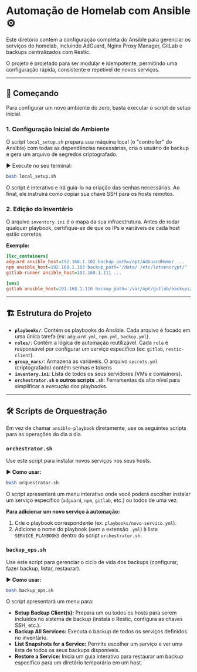 # Automação de Homelab com Ansible ⚙️

Este diretório contém a configuração completa do Ansible para gerenciar os serviços do homelab, incluindo AdGuard, Nginx Proxy Manager, GitLab e backups centralizados com Restic.

O projeto é projetado para ser modular e idempotente, permitindo uma configuração rápida, consistente e repetível de novos serviços.

---
## 🚀 Começando

Para configurar um novo ambiente do zero, basta executar o script de setup inicial.

### 1. Configuração Inicial do Ambiente
O script `local_setup.sh` prepara sua máquina local (o "controller" do Ansible) com todas as dependências necessárias, cria o usuário de backup e gera um arquivo de segredos criptografado.

▶️ Execute no seu terminal:
```bash
bash local_setup.sh
```
O script é interativo e irá guiá-lo na criação das senhas necessárias. Ao final, ele instruirá como copiar sua chave SSH para os hosts remotos.

### 2. Edição do Inventário
O arquivo `inventory.ini` é o mapa da sua infraestrutura. Antes de rodar qualquer playbook, certifique-se de que os IPs e variáveis de cada host estão corretos.

**Exemplo:**
```ini
[lxc_containers]
adguard ansible_host=192.168.1.102 backup_path=/opt/AdGuardHome/ ...
npm ansible_host=192.168.1.103 backup_path='/data/ /etc/letsencrypt/' ...
gitlab-runner ansible_host=192.168.1.111 ...

[vms]
gitlab ansible_host=192.168.1.110 backup_path='/var/opt/gitlab/backups/ /etc/gitlab/' ...
```

---
## 🏗️ Estrutura do Projeto

* **`playbooks/`**: Contém os playbooks do Ansible. Cada arquivo é focado em uma única tarefa (ex: `adguard.yml`, `npm.yml`, `backup.yml`).
* **`roles/`**: Contém a lógica de automação reutilizável. Cada `role` é responsável por configurar um serviço específico (ex: `gitlab`, `restic-client`).
* **`group_vars/`**: Armazena as variáveis. O arquivo `secrets.yml` (criptografado) contém senhas e tokens
* **`inventory.ini`**: Lista de todos os seus servidores (VMs e containers).
* **`orchestrator.sh` e outros scripts `.sh`**: Ferramentas de alto nível para simplificar a execução dos playbooks.

---
## 🛠️ Scripts de Orquestração

Em vez de chamar `ansible-playbook` diretamente, use os seguintes scripts para as operações do dia a dia.

### `orchestrator.sh`
Use este script para instalar novos serviços nos seus hosts.

▶️ **Como usar:**
```bash
bash orquestrator.sh
```
O script apresentará um menu interativo onde você poderá escolher instalar um serviço específico (`adguard`, `npm`, `gitlab`, etc.) ou todos de uma vez.

**Para adicionar um novo serviço à automação:**
1.  Crie o playbook correspondente (ex: `playbooks/novo-servico.yml`).
2.  Adicione o nome do playbook (sem a extensão `.yml`) à lista `SERVICE_PLAYBOOKS` dentro do script `orchestrator.sh`.

### `backup_ops.sh`
Use este script para gerenciar o ciclo de vida dos backups (configurar, fazer backup, listar, restaurar).

▶️ **Como usar:**
```bash
bash backup_ops.sh
```

O script apresentará um menu para:
* **Setup Backup Client(s):** Prepara um ou todos os hosts para serem incluídos no sistema de backup (instala o Restic, configura as chaves SSH, etc.).
* **Backup All Services:** Executa o backup de todos os serviços definidos no inventário.
* **List Snapshots for a Service:** Permite escolher um serviço e ver uma lista de todos os seus backups disponíveis.
* **Restore a Service:** Inicia um guia interativo para restaurar um backup específico para um diretório temporário em um host.